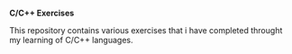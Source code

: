 **C/C++ Exercises**

This repository contains various exercises that i have completed throught my learning of C/C++ languages.

